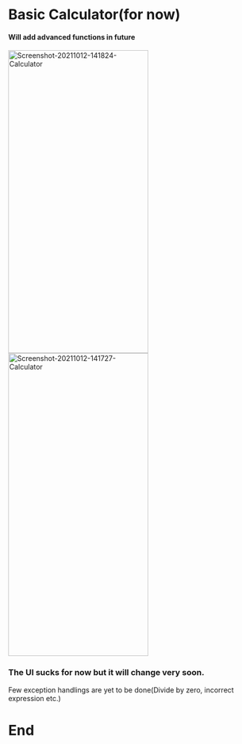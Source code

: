 # Basic Calculator(for now)
#### Will add advanced functions in future

<a href="https://ibb.co/JdPVmfg"><img src="https://i.ibb.co/DbnhzxT/Screenshot-20211012-141824-Calculator.jpg" alt="Screenshot-20211012-141824-Calculator" border="0" style="width:282px;height:611px;"  /><a> <img src="https://i.ibb.co/098Vkqt/Screenshot-20211012-141727-Calculator.jpg" alt="Screenshot-20211012-141727-Calculator" border="0" style="width:282px;height:611px;" /></a>

<!-- <a href="https://ibb.co/HP1p07d"><img src="https://i.ibb.co/098Vkqt/Screenshot-20211012-141727-Calculator.jpg" alt="Screenshot-20211012-141727-Calculator" border="0" style="width:282px;height:611px;" /><a> -->

### The UI sucks for now but it will change very soon.
Few exception handlings are yet to be done(Divide by zero, incorrect expression etc.)

# End
